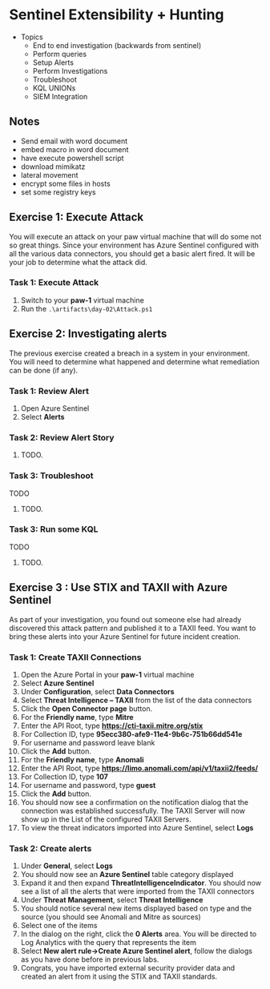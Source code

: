 # Sentinel Extensibility + Hunting

- Topics
  - End to end investigation (backwards from sentinel)
  - Perform queries
  - Setup Alerts
  - Perform Investigations
  - Troubleshoot
  - KQL UNIONs
  - SIEM Integration

## Notes

- Send email with word document
- embed macro in word document
- have execute powershell script
- download mimikatz
- lateral movement
- encrypt some files in hosts
- set some registry keys

## Exercise 1: Execute Attack

You will execute an attack on your paw virtual machine that will do some not so great things. Since your environment has Azure Sentinel configured with all the various data connectors, you should get a basic alert fired. It will be your job to determine what the attack did.

### Task 1: Execute Attack

1. Switch to your **paw-1** virtual machine
2. Run the `.\artifacts\day-02\Attack.ps1`

## Exercise 2: Investigating alerts

The previous exercise created a breach in a system in your environment. You will need to determine what happened and determine what remediation can be done (if any).

### Task 1: Review Alert

1. Open Azure Sentinel
2. Select **Alerts**

### Task 2: Review Alert Story

1. TODO.

### Task 3: Troubleshoot

TODO

1. TODO.

### Task 3: Run some KQL

TODO

1. TODO.

## Exercise 3 : Use STIX and TAXII with Azure Sentinel

As part of your investigation, you found out someone else had already discovered this attack pattern and published it to a TAXII feed. You want to bring these alerts into your Azure Sentinel for future incident creation.

### Task 1: Create TAXII Connections

1. Open the Azure Portal in your **paw-1** virtual machine
2. Select **Azure Sentinel**
3. Under **Configuration**, select **Data Connectors**
4. Select **Threat Intelligence – TAXII** from the list of the data connectors
5. Click the **Open Connector page** button.
6. For the **Friendly name**, type **Mitre**
7. Enter the API Root, type **https://cti-taxii.mitre.org/stix**
8. For Collection ID, type **95ecc380-afe9-11e4-9b6c-751b66dd541e**
9. For username and password leave blank
10. Click the **Add** button.
11. For the **Friendly name**, type **Anomali**
12. Enter the API Root, type **https://limo.anomali.com/api/v1/taxii2/feeds/**
13. For Collection ID, type **107**
14. For username and password, type **guest**
15. Click the **Add** button.
16. You should now see a confirmation on the notification dialog that the connection was established successfully. The TAXII Server will now show up in the List of the configured TAXII Servers.
17. To view the threat indicators imported into Azure Sentinel, select **Logs**

### Task 2: Create alerts

1. Under **General**, select **Logs**
2. You should now see an **Azure Sentinel** table category displayed
3. Expand it and then expand **ThreatIntelligenceIndicator**. You should now see a list of all the alerts that were imported from the TAXII connectors
4. Under **Threat Management**, select **Threat Intelligence**
5. You should notice several new items displayed based on type and the source (you should see Anomali and Mitre as sources)
6. Select one of the items
7. In the dialog on the right, click the **0 Alerts** area. You will be directed to Log Analytics with the query that represents the item
8. Select **New alert rule->Create Azure Sentinel alert**, follow the dialogs as you have done before in previous labs.
9. Congrats, you have imported external security provider data and created an alert from it using the STIX and TAXII standards.